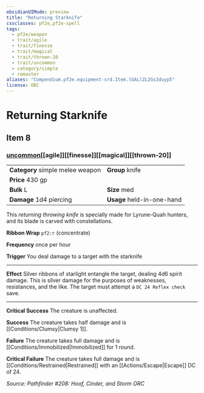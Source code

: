```yaml
---
obsidianUIMode: preview
title: "Returning Starknife"
cssclasses: pf2e,pf2e-spell
tags:
  - pf2e/weapon
  - trait/agile
  - trait/finesse
  - trait/magical
  - trait/thrown-20
  - trait/uncommon
  - category/simple
  - remaster
aliases: "Compendium.pf2e.equipment-srd.Item.lGALlZL2Gs2duyp5"
license: ORC
---
```

# Returning Starknife
## Item 8
### [uncommon](uncommon "Uncommon Rarity Trait")[[agile]][[finesse]][[magical]][[thrown-20]]

|  |  |
| -- | -- |
| **Category** simple melee weapon | **Group** knife |
| **Price** 430 gp |  |
| **Bulk** L | **Size** med |
| **Damage** 1d4 piercing  | **Usage** held-in-one-hand |



This _returning throwing knife_ is specially made for Lyrune-Quah hunters, and its blade is carved with constellations.

**Ribbon Wrap** `pf2:r` (concentrate)

**Frequency** once per hour

**Trigger** You deal damage to a target with the starknife

* * *

**Effect** Silver ribbons of starlight entangle the target, dealing 4d6 spirit damage. This is silver damage for the purposes of weaknesses, resistances, and the like. The target must attempt a `DC 24 Reflex check` save.

* * *

**Critical Success** The creature is unaffected.

**Success** The creature takes half damage and is [[Conditions/Clumsy|Clumsy 1]].

**Failure** The creature takes full damage and is [[Conditions/Immobilized|Immobilized]] for 1 round.

**Critical Failure** The creature takes full damage and is [[Conditions/Restrained|Restrained]] with an [[Actions/Escape|Escape]] DC of 24.

*Source: Pathfinder #208: Hoof, Cinder, and Storm*
*ORC*